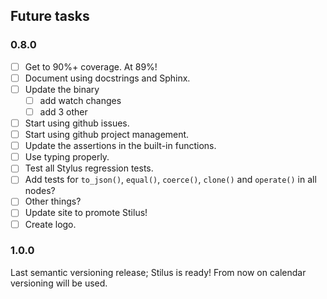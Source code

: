 ## Future tasks

### 0.8.0
 
 - [ ] Get to 90%+ coverage.  At 89%!
 - [ ] Document using docstrings and Sphinx. 
 - [ ] Update the binary
    - [ ] add watch changes
    - [ ] add 3 other 
 - [ ] Start using github issues.
 - [ ] Start using github project management.
 - [ ] Update the assertions in the built-in functions.
 - [ ] Use typing properly.
 - [ ] Test all Stylus regression tests.
 - [ ] Add tests for `to_json()`, `equal()`, `coerce()`, `clone()` and `operate()` in all nodes?
 - [ ] Other things?
 - [ ] Update site to promote Stilus!
 - [ ] Create logo.

### 1.0.0

Last semantic versioning release; Stilus is ready!
From now on calendar versioning will be used.
 